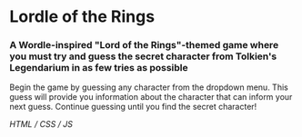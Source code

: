 # Lordle of the Rings
### A Wordle-inspired "Lord of the Rings"-themed game where you must try and guess the secret character from Tolkien's Legendarium in as few tries as possible

Begin the game by guessing any character from the dropdown menu. This guess will provide you information about the character that can inform your next guess. Continue guessing until you find the secret character!

*HTML / CSS / JS*